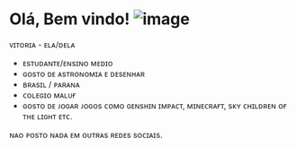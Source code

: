 # Olá, Bem vindo! ![image](https://user-images.githubusercontent.com/106687341/173865433-b1a282ce-99c3-4e30-9fdd-2d38a591f35d.png)

 ᴠɪᴛᴏʀɪᴀ - ᴇʟᴀ/ᴅᴇʟᴀ
 - ᴇsᴛᴜᴅᴀɴᴛᴇ/ᴇɴsɪɴᴏ ᴍᴇᴅɪᴏ
 - ɢᴏsᴛᴏ ᴅᴇ ᴀsᴛʀᴏɴᴏᴍɪᴀ ᴇ ᴅᴇsᴇɴʜᴀʀ
 - ʙʀᴀsɪʟ / ᴘᴀʀᴀɴᴀ
 - ᴄᴏʟᴇɢɪᴏ ᴍᴀʟᴜғ
 - ɢᴏsᴛᴏ ᴅᴇ ᴊᴏɢᴀʀ ᴊᴏɢᴏs ᴄᴏᴍᴏ ɢᴇɴsʜɪɴ ɪᴍᴘᴀᴄᴛ, ᴍɪɴᴇᴄʀᴀғᴛ, sᴋʏ ᴄʜɪʟᴅʀᴇɴ ᴏғ ᴛʜᴇ ʟɪɢʜᴛ ᴇᴛᴄ. 

 ɴᴀᴏ ᴘᴏsᴛᴏ ɴᴀᴅᴀ ᴇᴍ ᴏᴜᴛʀᴀs ʀᴇᴅᴇs sᴏᴄɪᴀɪs.
